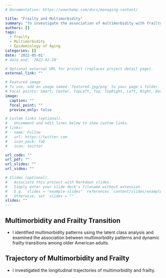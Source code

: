 ```yaml
---
# Documentation: https://wowchemy.com/docs/managing-content/

title: "Frailty and Multimorbidity"
summary: "To investigate the association of multimorbidity with frailty and identify the trajectories of frailty status and multimorbidity."
authors: []
tags:
  - Frailty
  - Multimorbidity
  - Epidemiology of Aging
categories: []
date: '2022-05-01'
# date_end: '2022-02-28'

# Optional external URL for project (replaces project detail page).
external_link: ""

# Featured image
# To use, add an image named `featured.jpg/png` to your page's folder.
# Focal points: Smart, Center, TopLeft, Top, TopRight, Left, Right, BottomLeft, Bottom, BottomRight.
image:
  caption: ""
  focal_point: ""
  preview_only: false

# Custom links (optional).
#   Uncomment and edit lines below to show custom links.
# links:
# - name: Follow
#   url: https://twitter.com
#   icon_pack: fab
#   icon: twitter

url_code: ""
url_pdf: ""
url_slides: ""
url_video: ""

# Slides (optional).
#   Associate this project with Markdown slides.
#   Simply enter your slide deck's filename without extension.
#   E.g. `slides = "example-slides"` references `content/slides/example-slides.md`.
#   Otherwise, set `slides = ""`.
slides: ""
---
```

**Multimorbidity and Frailty Transition**
-----------------
* I identified multimorbidity patterns using the latent class analysis and examined the association between multimorbidity patterns and dynamic frailty transitions among older American adults.

**Trajectory of Multimorbidity and Frailty**
-----------------
* I investigated the longitudinal trajectories of multimorbidity and frailty.
